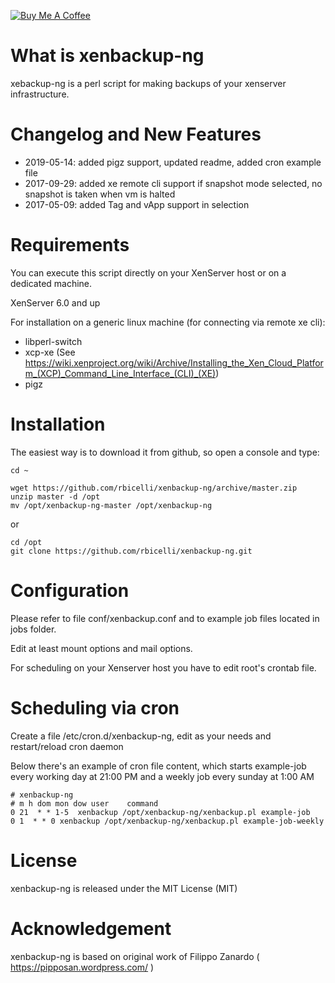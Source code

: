 [![Buy Me A Coffee](https://www.buymeacoffee.com/assets/img/custom_images/orange_img.png)](https://www.buymeacoffee.com/rbicelli)

# What is xenbackup-ng

xebackup-ng is a perl script for making backups of your xenserver
infrastructure.


# Changelog and New Features

* 2019-05-14: added pigz support, updated readme, added cron example file
* 2017-09-29: added xe remote cli support
            if snapshot mode selected, no snapshot is taken when vm is halted
* 2017-05-09: added Tag and vApp support in selection


# Requirements

You can execute this script directly on your XenServer host or on a dedicated machine.

XenServer 6.0 and up

For installation on a generic linux machine (for connecting via remote xe cli):
* libperl-switch
* xcp-xe (See https://wiki.xenproject.org/wiki/Archive/Installing_the_Xen_Cloud_Platform_(XCP)_Command_Line_Interface_(CLI)_(XE))
* pigz


# Installation

The easiest way is to download it from github, so open a console and type:

```
cd ~

wget https://github.com/rbicelli/xenbackup-ng/archive/master.zip
unzip master -d /opt
mv /opt/xenbackup-ng-master /opt/xenbackup-ng

```

or

```
cd /opt
git clone https://github.com/rbicelli/xenbackup-ng.git
```


# Configuration

Please refer to file conf/xenbackup.conf and to example job files located
in jobs folder.

Edit at least mount options and mail options.

For scheduling on your Xenserver host you have to edit root's crontab file.


# Scheduling via cron

Create a file /etc/cron.d/xenbackup-ng, edit as your needs and restart/reload cron daemon

Below there's an example of cron file content, which starts example-job every working day at 21:00 PM
and a weekly job every sunday at 1:00 AM

```
# xenbackup-ng
# m h dom mon dow user    command
0 21  * * 1-5  xenbackup /opt/xenbackup-ng/xenbackup.pl example-job
0 1  * * 0 xenbackup /opt/xenbackup-ng/xenbackup.pl example-job-weekly
```


# License


xenbackup-ng is released under the MIT License (MIT)


# Acknowledgement

xenbackup-ng is based on original work of Filippo Zanardo ( https://pipposan.wordpress.com/ )
